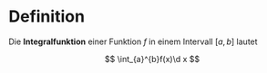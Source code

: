 # Definition
Die **Integralfunktion** einer Funktion $f$ in einem Intervall $[a,b]$ lautet

$$
\int_{a}^{b}f(x)\d x
$$

